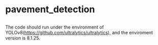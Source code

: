 # pavement_detection

## 
The code should run under the environment of YOLOv8(https://github.com/ultralytics/ultralytics), and the enviroment version is 8.1.25. 

